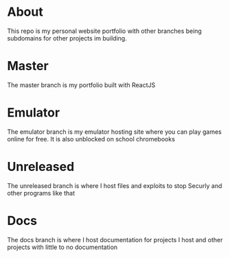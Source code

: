# About
This repo is my personal website portfolio with other branches being subdomains for other projects im building.  

# Master
The master branch is my portfolio built with ReactJS

# Emulator
The emulator branch is my emulator hosting site where you can play games online for free. It is also unblocked on school chromebooks

# Unreleased
The unreleased branch is where I host files and exploits to stop Securly and other programs like that

# Docs
The docs branch is where I host documentation for projects I host and other projects with little to no documentation
